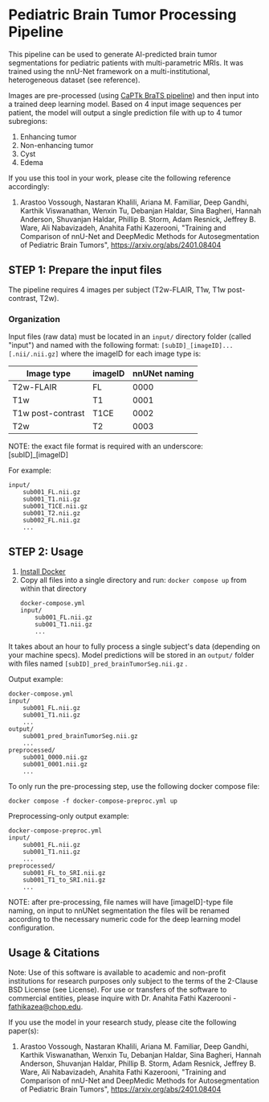 # Pediatric Brain Tumor Processing Pipeline

This pipeline can be used to generate AI-predicted brain tumor segmentations for pediatric patients with multi-parametric MRIs. It was trained using the nnU-Net framework on a multi-institutional, heterogeneous dataset (see reference).

Images are pre-processed (using [CaPTk BraTS pipeline](https://cbica.github.io/CaPTk/preprocessing_brats.html)) and then input into a trained deep learning model. Based on 4 input image sequences per patient, the model will output a single prediction file with up to 4 tumor subregions:
1. Enhancing tumor
2. Non-enhancing tumor
3. Cyst
4. Edema

If you use this tool in your work, please cite the following reference accordingly:

1. Arastoo Vossough, Nastaran Khalili, Ariana M. Familiar, Deep Gandhi, Karthik Viswanathan, Wenxin Tu, Debanjan Haldar, Sina Bagheri, Hannah Anderson, Shuvanjan Haldar, Phillip B. Storm, Adam Resnick, Jeffrey B. Ware, Ali Nabavizadeh, Anahita Fathi Kazerooni, "Training and Comparison of nnU-Net and DeepMedic Methods for Autosegmentation of Pediatric Brain Tumors", https://arxiv.org/abs/2401.08404

## STEP 1: Prepare the input files

The pipeline requires 4 images per subject (T2w-FLAIR, T1w, T1w post-contrast, T2w).

### Organization

Input files (raw data) must be located in an `input/` directory folder (called "input") and named with the following format: `[subID]_[imageID]...[.nii/.nii.gz]` where the imageID for each image type is:

| Image type      | imageID | nnUNet naming |
| ----------- | ----------- | ----------- |
| T2w-FLAIR      | FL       | 0000        |
| T1w   | T1        | 0001        |
| T1w post-contrast   | T1CE        | 0002        |
| T2w   | T2        | 0003        |

NOTE: the exact file format is required with an underscore: [subID]_[imageID]

For example:
```
input/
    sub001_FL.nii.gz
    sub001_T1.nii.gz
    sub001_T1CE.nii.gz
    sub001_T2.nii.gz
    sub002_FL.nii.gz
    ...
```



## STEP 2: Usage

1. [Install Docker](https://docs.docker.com/engine/install/)
2. Copy all files into a single directory and run: `docker compose up` from within that directory
    ```
    docker-compose.yml
    input/
        sub001_FL.nii.gz
        sub001_T1.nii.gz
        ...
    ```

It takes about an hour to fully process a single subject's data (depending on your machine specs). Model predictions will be stored in an `output/` folder with files named `[subID]_pred_brainTumorSeg.nii.gz` .

Output example:
```
docker-compose.yml
input/
    sub001_FL.nii.gz
    sub001_T1.nii.gz
    ...
output/
    sub001_pred_brainTumorSeg.nii.gz
    ...
preprocessed/
    sub001_0000.nii.gz
    sub001_0001.nii.gz
    ...
```

To only run the pre-processing step, use the following docker compose file:

```
docker compose -f docker-compose-preproc.yml up
```

Preprocessing-only output example:
```
docker-compose-preproc.yml
input/
    sub001_FL.nii.gz
    sub001_T1.nii.gz
    ...
preprocessed/
    sub001_FL_to_SRI.nii.gz
    sub001_T1_to_SRI.nii.gz
    ...
```

NOTE: after pre-processing, file names will have [imageID]-type file naming, on input to nnUNet segmentation the files will be renamed according to the necessary numeric code for the deep learning model configuration.

## Usage & Citations
Note: Use of this software is available to academic and non-profit institutions for research purposes only subject to the terms of the 2-Clause BSD License (see License). For use or transfers of the software to commercial entities, please inquire with Dr. Anahita Fathi Kazerooni - fathikazea@chop.edu. 

If you use the model in your research study, please cite the following paper(s):
1. Arastoo Vossough, Nastaran Khalili, Ariana M. Familiar, Deep Gandhi, Karthik Viswanathan, Wenxin Tu, Debanjan Haldar, Sina Bagheri, Hannah Anderson, Shuvanjan Haldar, Phillip B. Storm, Adam Resnick, Jeffrey B. Ware, Ali Nabavizadeh, Anahita Fathi Kazerooni, "Training and Comparison of nnU-Net and DeepMedic Methods for Autosegmentation of Pediatric Brain Tumors", https://arxiv.org/abs/2401.08404
